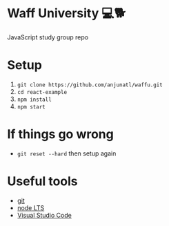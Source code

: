 Waff University 💻🐕
===========================
JavaScript study group repo

Setup
===========================
1. `git clone https://github.com/anjunatl/waffu.git`
2. `cd react-example`
3. `npm install`
4. `npm start`

If things go wrong
===========================
* `git reset --hard` then setup again

Useful tools
===========================
- [git](https://git-scm.com/downloads)
- [node LTS](https://nodejs.org/en/download/)
- [Visual Studio Code](https://code.visualstudio.com/)
